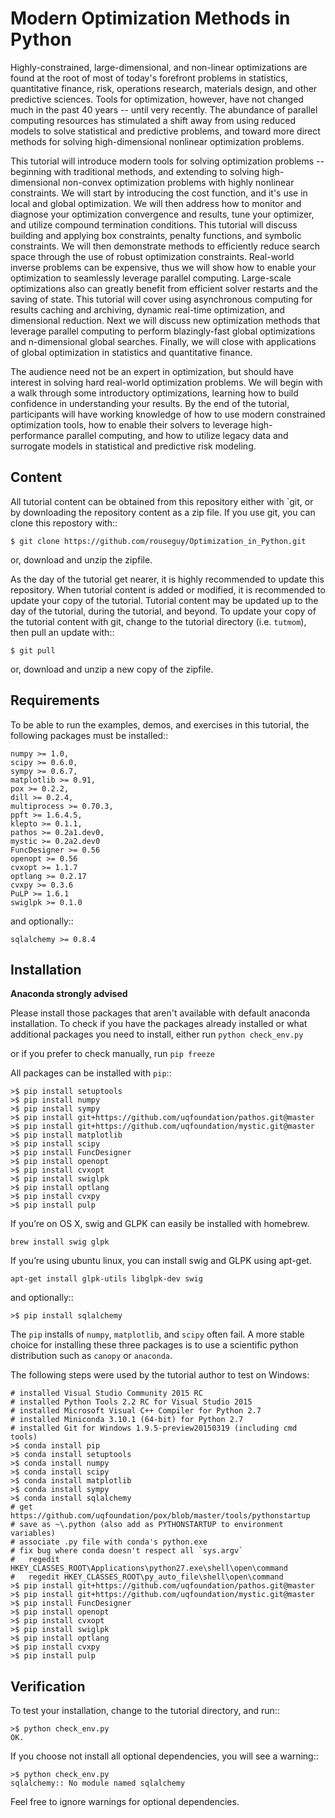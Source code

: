 Modern Optimization Methods in Python
=======================================

Highly-constrained, large-dimensional, and non-linear optimizations are found
at the root of most of today's forefront problems in statistics,
quantitative finance, risk, operations research, materials design, and other
predictive sciences. Tools for optimization, however, have not changed much in
the past 40 years -- until very recently. The abundance of parallel computing
resources has stimulated a shift away from using reduced models to solve
statistical and predictive problems, and toward more direct methods for solving
high-dimensional nonlinear optimization problems.

This tutorial will introduce
modern tools for solving optimization problems -- beginning with traditional
methods, and extending to solving high-dimensional non-convex optimization
problems with highly nonlinear constraints. We will start by introducing the
cost function, and it's use in local and global optimization. We will then
address how to monitor and diagnose your optimization convergence and results,
tune your optimizer, and utilize compound termination conditions. This tutorial
will discuss building and applying box constraints, penalty functions, and
symbolic constraints. We will then demonstrate methods to efficiently reduce
search space through the use of robust optimization constraints. Real-world
inverse problems can be expensive, thus we will show how to enable your
optimization to seamlessly leverage parallel computing. Large-scale
optimizations also can greatly benefit from efficient solver restarts and the
saving of state. This tutorial will cover using asynchronous computing for
results caching and archiving, dynamic real-time optimization, and dimensional
reduction. Next we will discuss new optimization methods that leverage parallel
computing to perform blazingly-fast global optimizations and n-dimensional
global searches. Finally, we will close with applications of global
optimization in statistics and quantitative finance.

The audience need not be
an expert in optimization, but should have interest in solving hard real-world
optimization problems. We will begin with a walk through some introductory
optimizations, learning how to build confidence in understanding your results.
By the end of the tutorial, participants will have working knowledge of how to
use modern constrained optimization tools, how to enable their solvers to
leverage high-performance parallel computing, and how to utilize legacy data
and surrogate models in statistical and predictive risk modeling.



Content
---------

All tutorial content can be obtained from this repository either with
`git, or by downloading the repository content as a zip file.  If you use
git, you can clone this repostory with::

    $ git clone https://github.com/rouseguy/Optimization_in_Python.git 


or, download and unzip the zipfile.

As the day of the tutorial get nearer, it is highly recommended to update
this repository.  When tutorial content is added or modified, it is
recommended to update your copy of the tutorial.  Tutorial content may be
updated up to the day of the tutorial, during the tutorial, and beyond.
To update your copy of the tutorial content with git, change to the tutorial
directory (i.e. `tutmom`), then pull an update with::

    $ git pull


or, download and unzip a new copy of the zipfile.



Requirements
--------------

To be able to run the examples, demos, and exercises in this tutorial,
the following packages must be installed::

    numpy >= 1.0,
    scipy >= 0.6.0,
    sympy >= 0.6.7,
    matplotlib >= 0.91,
    pox >= 0.2.2,
    dill >= 0.2.4,
    multiprocess >= 0.70.3,
    ppft >= 1.6.4.5,
    klepto >= 0.1.1,
    pathos >= 0.2a1.dev0,
    mystic >= 0.2a2.dev0
    FuncDesigner >= 0.56
    openopt >= 0.56
    cvxopt >= 1.1.7
    optlang >= 0.2.17
    cvxpy >= 0.3.6
    PuLP >= 1.6.1
    swiglpk >= 0.1.0


and optionally::

    sqlalchemy >= 0.8.4



Installation
--------------

<b> Anaconda strongly advised </b>

Please install those packages that aren't available with default anaconda installation.
To check if you have the packages already installed or what additional packages you need to install, either run
`python check_env.py`

or if you prefer to check manually, run 
`pip freeze`

All packages can be installed with `pip`::

    >$ pip install setuptools
    >$ pip install numpy
    >$ pip install sympy
    >$ pip install git+https://github.com/uqfoundation/pathos.git@master
    >$ pip install git+https://github.com/uqfoundation/mystic.git@master
    >$ pip install matplotlib
    >$ pip install scipy
    >$ pip install FuncDesigner
    >$ pip install openopt
    >$ pip install cvxopt
    >$ pip install swiglpk
    >$ pip install optlang
    >$ pip install cvxpy
    >$ pip install pulp
    
If you’re on OS X, swig and GLPK can easily be installed with homebrew.

`brew install swig glpk`

If you’re using ubuntu linux, you can install swig and GLPK using apt-get.

`apt-get install glpk-utils libglpk-dev swig`


and optionally::

    >$ pip install sqlalchemy


The `pip` installs of `numpy`, `matplotlib`, and `scipy` often fail.
A more stable choice for installing these three packages is to use a
scientific python distribution such as `canopy` or `anaconda`. 


The following steps were used by the tutorial author to test on Windows:

    # installed Visual Studio Community 2015 RC
    # installed Python Tools 2.2 RC for Visual Studio 2015
    # installed Microsoft Visual C++ Compiler for Python 2.7
    # installed Miniconda 3.10.1 (64-bit) for Python 2.7
    # installed Git for Windows 1.9.5-preview20150319 (including cmd tools)
    >$ conda install pip
    >$ conda install setuptools
    >$ conda install numpy
    >$ conda install scipy
    >$ conda install matplotlib
    >$ conda install sympy
    >$ conda install sqlalchemy
    # get https://github.com/uqfoundation/pox/blob/master/tools/pythonstartup
    # save as ~\.python (also add as PYTHONSTARTUP to environment variables)
    # associate .py file with conda's python.exe
    # fix bug where conda doesn't respect all `sys.argv`
    #   regedit HKEY_CLASSES_ROOT\Applications\python27.exe\shell\open\command
    #   regedit HKEY_CLASSES_ROOT\py_auto_file\shell\open\command
    >$ pip install git+https://github.com/uqfoundation/pathos.git@master
    >$ pip install git+https://github.com/uqfoundation/mystic.git@master
    >$ pip install FuncDesigner
    >$ pip install openopt
    >$ pip install cvxopt
    >$ pip install swiglpk
    >$ pip install optlang
    >$ pip install cvxpy
    >$ pip install pulp



Verification
--------------

To test your installation, change to the tutorial directory, and run::

    >$ python check_env.py
    OK.


If you choose not install all optional dependencies, you will see a warning::

    >$ python check_env.py 
    sqlalchemy:: No module named sqlalchemy


Feel free to ignore warnings for optional dependencies.

